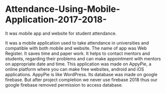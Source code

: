 # Attendance-Using-Mobile-Application-2017-2018-
It was mobile app and website for student attendance. 

It was a mobile application used to take attendance in universities and compatible with both mobile and website. The name of app was Web Register. It saves time and paper work. It helps to contact mentors and students, regarding their problems and can make appointment with mentors on appropriate date and time. This application was made on AppyPie, a online platform where you can make free websites, android and iOS applications. AppyPie is like WordPress. Its database was made on google firebase. But after project completion we never use firebase 2018 thus our google firebase removed permission to access database.
